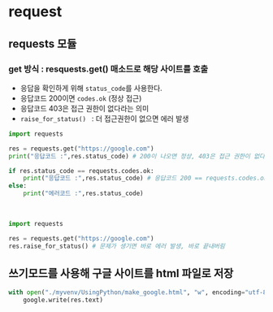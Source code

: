# request

## requests 모듈

### get 방식 : resquests.get() 매소드로 해당 사이트를 호출

- 응답을 확인하게 위해 `status_code`를 사용한다.
- 응답코드 200이면 `codes.ok` (정상 접근)
- 응답코드 403은 접근 권한이 없다라는 의미
- `raise_for_status() ` : 더 접근권한이 없으면 에러 발생

```python
import requests

res = requests.get("https://google.com")
print("응답코드 :",res.status_code) # 200이 나오면 정상, 403은 접근 권한이 없다라는 뜻

if res.status_code == requests.codes.ok:
    print("응답코드 :",res.status_code) # 응답코드 200 == requests.codes.ok
else:
    print("에러코드 :",res.status_code)
```

</br>

```python
import requests

res = requests.get("https://google.com")
res.raise_for_status() # 문제가 생기면 바로 에러 발생, 바로 끝내버림 
```

## 쓰기모드를 사용해 구글 사이트를 html 파일로 저장

```python
with open("./myvenv/UsingPython/make_google.html", "w", encoding="utf-8") as google:
    google.write(res.text)
```
